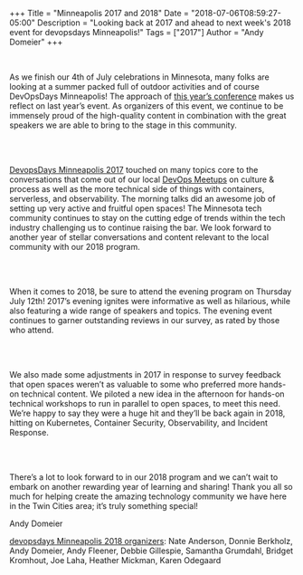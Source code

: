 +++
Title = "Minneapolis 2017 and 2018"
Date = "2018-07-06T08:59:27-05:00"
Description = "Looking back at 2017 and ahead to next week's 2018 event for devopsdays Minneapolis!"
Tags = ["2017"]
Author = "Andy Domeier"
+++

<br>


<div class = "row">

  <div class = "col-md-8">

As we finish our 4th of July celebrations in Minnesota, many folks are looking at a summer packed full of outdoor activities and of course DevOpsDays Minneapolis! The approach of <a href="https://www.devopsdays.org/events/2018-minneapolis/welcome/">this year’s conference</a> makes us reflect on last year’s event. As organizers of this event, we continue to be immensely proud of the high-quality content in combination with the great speakers we are able to bring to the stage in this community.

<br>
<br>

<a href="https://www.devopsdays.org/events/2017-minneapolis/program/">DevopsDays Minneapolis 2017</a> touched on many topics core to the conversations that come out of our local <a href="https://www.meetup.com/DevOps-Minneapolis/">DevOps Meetups</a> on culture & process as well as the more technical side of things with containers, serverless, and observability. The morning talks did an awesome job of setting up very active and fruitful open spaces! The Minnesota tech community continues to stay on the cutting edge of trends within the tech industry challenging us to continue raising the bar. We look forward to another year of stellar conversations and content relevant to the local community with our 2018 program.

<br>
<br>

When it comes to 2018, be sure to attend the evening program on Thursday July 12th! 2017’s evening ignites were informative as well as hilarious, while also featuring a wide range of speakers and topics. The evening event continues to garner outstanding reviews in our survey, as rated by those who attend.

<br>
<br>

We also made some adjustments in 2017 in response to survey feedback that open spaces weren’t as valuable to some who preferred more hands-on technical content. We piloted a new idea in the afternoon for hands-on technical workshops to run in parallel to open spaces, to meet this need. We’re happy to say they were a huge hit and they’ll be back again in 2018, hitting on Kubernetes, Container Security, Observability, and Incident Response.

<br>
<br>

There’s a lot to look forward to in our 2018 program and we can’t wait to embark on another rewarding year of learning and sharing! Thank you all so much for helping create the amazing technology community we have here in the Twin Cities area; it’s truly something special!

<p>
Andy Domeier

<p>
<a href="https://www.devopsdays.org/events/2018-minneapolis/contact/">devopsdays Minneapolis 2018 organizers</a>:
Nate Anderson, Donnie Berkholz, Andy Domeier, Andy Fleener, Debbie Gillespie, Samantha Grumdahl, Bridget Kromhout, Joe Laha, Heather Mickman, Karen Odegaard

  </div>




</div>
